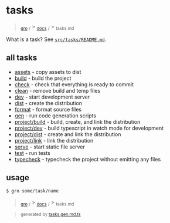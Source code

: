 # tasks

> <sub>[gro](/../..)</sub> <sub>/</sub> > <sub>[docs](./)</sub> <sub>/</sub> > <sub>tasks.md</sub>

What is a task? See [`src/tasks/README.md`](../task).

## all tasks

- [assets](../assets.task.ts) - copy assets to dist
- [build](../build.task.ts) - build the project
- [check](../check.task.ts) - check that everything is ready to commit
- [clean](../clean.task.ts) - remove build and temp files
- [dev](../dev.task.ts) - start development server
- [dist](../dist.task.ts) - create the distribution
- [format](../format.task.ts) - format source files
- [gen](../gen.task.ts) - run code generation scripts
- [project/build](../project/build.task.ts) - build, create, and link the distribution
- [project/dev](../project/dev.task.ts) - build typescript in watch mode for development
- [project/dist](../project/dist.task.ts) - create and link the distribution
- [project/link](../project/link.task.ts) - link the distribution
- [serve](../serve.task.ts) - start static file server
- [test](../test.task.ts) - run tests
- [typecheck](../typecheck.task.ts) - typecheck the project without emitting any files

## usage

```bash
$ gro some/task/name
```

> <sub>[gro](/../..)</sub> <sub>/</sub> > <sub>[docs](./)</sub> <sub>/</sub> > <sub>tasks.md</sub>

> <sub>generated by [tasks.gen.md.ts](tasks.gen.md.ts)</sub>

